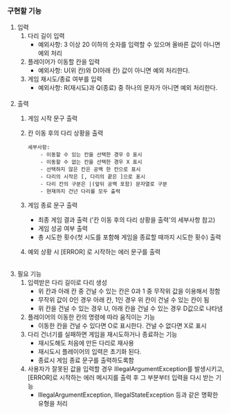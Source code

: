 ### 구현할 기능
1. 입력
   1. 다리 길이 입력
      - 예외사항: 3 이상 20 이하의 숫자를 입력할 수 있으며 올바른 값이 아니면 예외 처리
   2. 플레이어가 이동할 칸을 입력
      - 예외사항: U(위 칸)와 D(아래 칸) 값이 아니면 예외 처리한다.
   3. 게임 재시도/종료 여부를 입력
      - 예외사항: R(재시도)과 Q(종료) 중 하나의 문자가 아니면 예외 처리한다.
<br></br>
2. 출력
   1. 게임 시작 문구 출력
   2. 칸 이동 후의 다리 상황을 출력
      ```
      세부사항: 
          - 이동할 수 있는 칸을 선택한 경우 O 표시
          - 이동할 수 없는 칸을 선택한 경우 X 표시
          - 선택하지 않은 칸은 공백 한 칸으로 표시
          - 다리의 시작은 [, 다리의 끝은 ]으로 표시
          - 다리 칸의 구분은 |(앞뒤 공백 포함) 문자열로 구분
          - 현재까지 건넌 다리를 모두 출력 
      ```
   3. 게임 종료 문구 출력
      - 최종 게임 결과 출력 ('칸 이동 후의 다리 상황을 출력'의 세부사항 참고)
      - 게임 성공 여부 출력
      - 총 시도한 횟수(첫 시도를 포함해 게임을 종료할 때까지 시도한 횟수) 출력
   
   4. 예외 상황 시 [ERROR] 로 시작하는 에러 문구를 출력
<br></br>
3. 필요 기능
   1. 입력받은 다리 길이로 다리 생성
      - 위 칸과 아래 칸 중 건널 수 있는 칸은 0과 1 중 무작위 값을 이용해서 정함
      - 무작위 값이 0인 경우 아래 칸, 1인 경우 위 칸이 건널 수 있는 칸이 됨
      - 위 칸을 건널 수 있는 경우 U, 아래 칸을 건널 수 있는 경우 D값으로 나타냄
   2. 플레이어의 이동한 칸의 명령에 따라 움직이는 기능
      - 이동한 칸을 건널 수 있다면 O로 표시한다. 건널 수 없다면 X로 표시
   3. 다리 건너기를 실패하면 게임을 재시도하거나 종료하는 기능
      - 재시도해도 처음에 만든 다리로 재사용
      - 재시도시 플레이어의 입력은 초기화 된다.
      - 종료시 게임 종료 문구를 출력하도록함
   4. 사용자가 잘못된 값을 입력할 경우 IllegalArgumentException를 발생시키고, [ERROR]로 시작하는 에러 메시지를 출력 후 그 부분부터 입력을 다시 받는 기능
      - IllegalArgumentException, IllegalStateException 등과 같은 명확한 유형을 처리